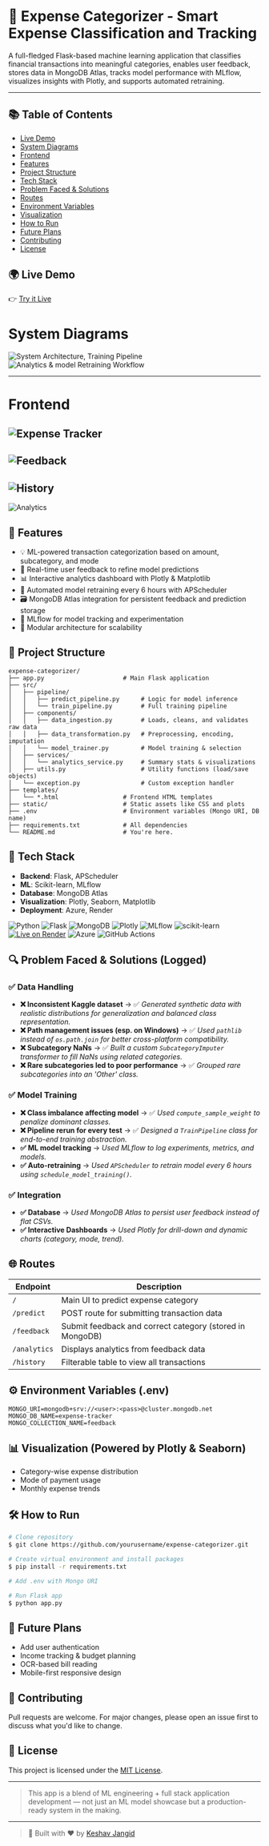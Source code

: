 # 💸 Expense Categorizer - Smart Expense Classification and Tracking

A full-fledged Flask-based machine learning application that classifies financial transactions into meaningful categories, enables user feedback, stores data in MongoDB Atlas, tracks model performance with MLflow, visualizes insights with Plotly, and supports automated retraining.

---

## 📚 Table of Contents

- [Live Demo](#-live-demo)
- [System Diagrams](#system-diagrams)
- [Frontend](#frontend)
- [Features](#-features)
- [Project Structure](#-project-structure)
- [Tech Stack](#-tech-stack)
- [Problem Faced & Solutions](#-problem-faced--solutions-logged)
- [Routes](#-routes)
- [Environment Variables](#️-environment-variables-env)
- [Visualization](#-visualization-powered-by-plotly--seaborn)
- [How to Run](#️-how-to-run)
- [Future Plans](#-future-plans)
- [Contributing](#-contributing)
- [License](#-license)



## 🌍 Live Demo
👉 [Try it Live](https://expense-categorizer.onrender.com/)


# System Diagrams

![System Architecture, Training Pipeline](static/readme/1.png)
![Analytics & model Retraining Workflow](static/readme/2.png)

---

# Frontend

![Expense Tracker](static/readme/expense.png)
---
![Feedback](static/readme/feedback.png)
---
![History](static/readme/history.png)
---
![Analytics](static/readme/analytics.png)



## 🚀 Features

* 💡 ML-powered transaction categorization based on amount, subcategory, and mode
* 🔁 Real-time user feedback to refine model predictions
* 📊 Interactive analytics dashboard with Plotly & Matplotlib
* 🧠 Automated model retraining every 6 hours with APScheduler
* 🗃️ MongoDB Atlas integration for persistent feedback and prediction storage
* 🧪 MLflow for model tracking and experimentation
* 🔧 Modular architecture for scalability


## 🧱 Project Structure

```
expense-categorizer/
├── app.py                      # Main Flask application
├── src/
│   ├── pipeline/
│   │   ├── predict_pipeline.py      # Logic for model inference
│   │   └── train_pipeline.py        # Full training pipeline
│   ├── components/
│   │   ├── data_ingestion.py        # Loads, cleans, and validates raw data
│   │   ├── data_transformation.py   # Preprocessing, encoding, imputation
│   │   └── model_trainer.py         # Model training & selection
│   ├── services/
│   │   └── analytics_service.py     # Summary stats & visualizations
│   ├── utils.py                     # Utility functions (load/save objects)
│   └── exception.py                 # Custom exception handler
├── templates/
│   └── *.html                  # Frontend HTML templates
├── static/                     # Static assets like CSS and plots
├── .env                        # Environment variables (Mongo URI, DB name)
├── requirements.txt            # All dependencies
└── README.md                   # You're here.
```

## 🧰 Tech Stack

- **Backend**: Flask, APScheduler
- **ML**: Scikit-learn, MLflow
- **Database**: MongoDB Atlas
- **Visualization**: Plotly, Seaborn, Matplotlib
- **Deployment**: Azure, Render

![Python](https://img.shields.io/badge/Python-3.10-blue?logo=python&logoColor=white)
![Flask](https://img.shields.io/badge/Flask-Backend-000000?logo=flask)
![MongoDB](https://img.shields.io/badge/MongoDB-Atlas-4DB33D?logo=mongodb&logoColor=white)
![Plotly](https://img.shields.io/badge/Plotly-Graphs-orange?logo=plotly)
![MLflow](https://img.shields.io/badge/MLflow-Tracking-blue?logo=mlflow)
![scikit-learn](https://img.shields.io/badge/Scikit--Learn-ML-F7931E?logo=scikit-learn)
[![Live on Render](https://img.shields.io/badge/Live-Render-46E3B7?logo=render)](https://expense-categorizer.onrender.com)
![Azure](https://img.shields.io/badge/Azure-Deployed-blue?logo=windows)
![GitHub Actions](https://img.shields.io/github/actions/workflow/status/ksv-py/expense-categorizer/main_expense-categorizer.yml?branch=main&label=CI&logo=github)


## 🔍 Problem Faced & Solutions (Logged)

### ✅ Data Handling

* **❌ Inconsistent Kaggle dataset** → ✅ *Generated synthetic data with realistic distributions for generalization and balanced class representation.*
* **❌ Path management issues (esp. on Windows)** → ✅ *Used `pathlib` instead of `os.path.join` for better cross-platform compatibility.*
* **❌ Subcategory NaNs** → ✅ *Built a custom `SubcategoryImputer` transformer to fill NaNs using related categories.*
* **❌ Rare subcategories led to poor performance** → ✅ *Grouped rare subcategories into an 'Other' class.*

### ✅ Model Training

* **❌ Class imbalance affecting model** → ✅ *Used `compute_sample_weight` to penalize dominant classes.*
* **❌ Pipeline rerun for every test** → ✅ *Designed a `TrainPipeline` class for end-to-end training abstraction.*
* **✅ ML model tracking** → *Used MLflow to log experiments, metrics, and models.*
* **✅ Auto-retraining** → *Used `APScheduler` to retrain model every 6 hours using `schedule_model_training()`.*

### ✅ Integration

* **✅ Database** → *Used MongoDB Atlas to persist user feedback instead of flat CSVs.*
* **✅ Interactive Dashboards** → *Used Plotly for drill-down and dynamic charts (category, mode, trend).*


## 🌐 Routes

| Endpoint     | Description                                              |
| ------------ | -------------------------------------------------------- |
| `/`          | Main UI to predict expense category                      |
| `/predict`   | POST route for submitting transaction data               |
| `/feedback`  | Submit feedback and correct category (stored in MongoDB) |
| `/analytics` | Displays analytics from feedback data                    |
| `/history`   | Filterable table to view all transactions                |


## ⚙️ Environment Variables (.env)

```
MONGO_URI=mongodb+srv://<user>:<pass>@cluster.mongodb.net
MONGO_DB_NAME=expense-tracker
MONGO_COLLECTION_NAME=feedback
```


## 📊 Visualization (Powered by Plotly & Seaborn)

* Category-wise expense distribution
* Mode of payment usage
* Monthly expense trends



## 🛠️ How to Run

```bash
# Clone repository
$ git clone https://github.com/yourusername/expense-categorizer.git

# Create virtual environment and install packages
$ pip install -r requirements.txt

# Add .env with Mongo URI

# Run Flask app
$ python app.py
```


## 🔮 Future Plans

* Add user authentication
* Income tracking & budget planning
* OCR-based bill reading
* Mobile-first responsive design


## 🤝 Contributing

Pull requests are welcome. For major changes, please open an issue first to discuss what you'd like to change.



## 📜 License

This project is licensed under the [MIT License](LICENSE).


---
> This app is a blend of ML engineering + full stack application development — not just an ML model showcase but a production-ready system in the making.

---
> 💼 Built with ❤️ by [Keshav Jangid](https://github.com/ksv-py)
